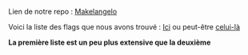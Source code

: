 Lien de notre repo : [Makelangelo](https://github.com/AlexRomB/Makelangelo-software)

Voici la liste des flags que nous avons trouvé : 
[Ici](https://fr.wikipedia.org/wiki/Galerie_des_drapeaux_des_pays_du_monde) ou peut-être [celui-là](https://docs.google.com/document/d/1Qvd5avk70MN7zGumlKKYY1BLyZvgbO3ZFTBXAMZwoH0/edit?usp=sharing)

**La première liste est un peu plus extensive que la deuxième**

